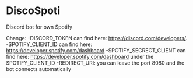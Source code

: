 # DiscoSpoti
Discord bot for own Spotify

Change:
-DISCORD_TOKEN can find here: https://discord.com/developers/.
-SPOTIFY_CLIENT_ID can find here: https://developer.spotify.com/dashboard
-SPOTIFY_SECRECT_CLIENT can find here: https://developer.spotify.com/dashboard under the SPOTIFY_CLIENT_ID
-REDIRECT_URI: you can leave the port 8080 and the bot connects automatically
